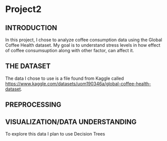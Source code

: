 # Project2

## INTRODUCTION
In this project, I chose to analyze coffee consumption data using the Global Coffee Health dataset. My goal is to understand stress levels in how effect of coffee consumsuption along with other factor, can affect it.

## THE DATASET
The data I chose to use is a file found from Kaggle called https://www.kaggle.com/datasets/uom190346a/global-coffee-health-dataset.


## PREPROCESSING


## VISUALIZATION/DATA UNDERSTANDING
To explore this data I plan to use Decision Trees



